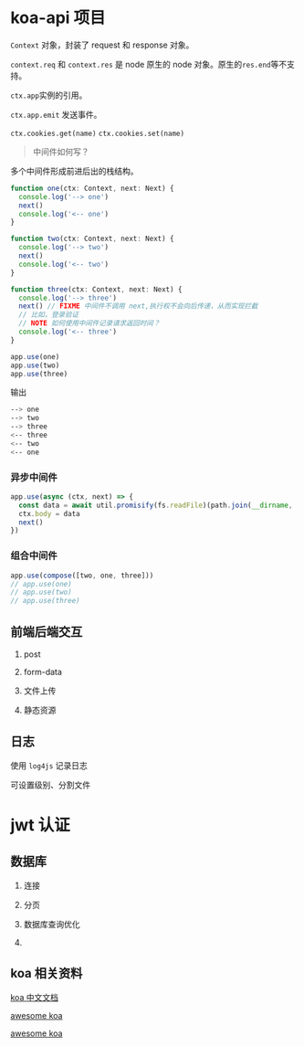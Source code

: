 # koa-api 项目

`Context` 对象，封装了 request 和 response 对象。

`context.req` 和 `context.res` 是 node 原生的 node 对象。原生的`res.end`等不支持。

`ctx.app`实例的引用。

`ctx.app.emit` 发送事件。

`ctx.cookies.get(name)` `ctx.cookies.set(name)`

> 中间件如何写？

多个中间件形成前进后出的栈结构。

```ts
function one(ctx: Context, next: Next) {
  console.log('--> one')
  next()
  console.log('<-- one')
}

function two(ctx: Context, next: Next) {
  console.log('--> two')
  next()
  console.log('<-- two')
}

function three(ctx: Context, next: Next) {
  console.log('--> three')
  next() // FIXME 中间件不调用 next,执行权不会向后传递，从而实现拦截
  // 比如，登录验证
  // NOTE 如何使用中间件记录请求返回时间？
  console.log('<-- three')
}

app.use(one)
app.use(two)
app.use(three)
```

输出

```bash
--> one
--> two
--> three
<-- three
<-- two
<-- one
```

### 异步中间件

```ts
app.use(async (ctx, next) => {
  const data = await util.promisify(fs.readFile)(path.join(__dirname, './public/main.js'), 'utf-8')
  ctx.body = data
  next()
})
```

### 组合中间件

```ts
app.use(compose([two, one, three]))
// app.use(one)
// app.use(two)
// app.use(three)
```

## 前端后端交互

1. post

2. form-data

3. 文件上传

4. 静态资源

## 日志

使用 `log4js` 记录日志

可设置级别、分割文件

# jwt 认证

## 数据库

1. 连接

2. 分页

3. 数据库查询优化

4.

## koa 相关资料

[koa 中文文档](https://koa.bootcss.com/)

[awesome koa](https://github.com/ellerbrock/awesome-koa)

[awesome koa](https://github.com/fineen/awesome-koa)
